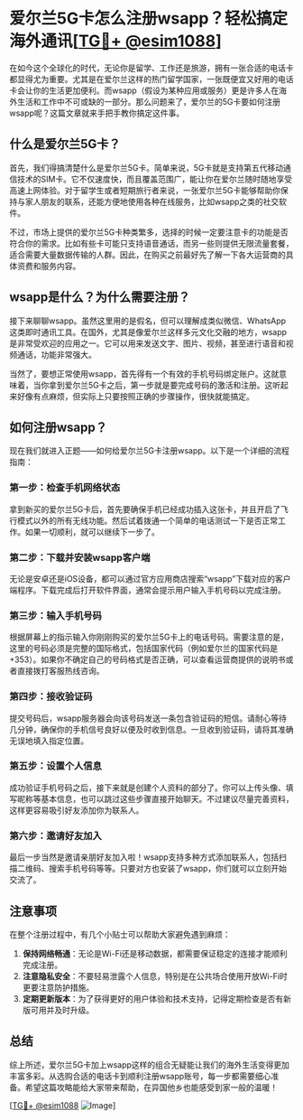 # 爱尔兰5G卡怎么注册wsapp？轻松搞定海外通讯[[TG💪+ @esim1088](https://t.me/s/esim1088)]

在如今这个全球化的时代，无论你是留学、工作还是旅游，拥有一张合适的电话卡都显得尤为重要。尤其是在爱尔兰这样的热门留学国家，一张既便宜又好用的电话卡会让你的生活更加便利。而wsapp（假设为某种应用或服务）更是许多人在海外生活和工作中不可或缺的一部分。那么问题来了，爱尔兰的5G卡要如何注册wsapp呢？这篇文章就来手把手教你搞定这件事。

## 什么是爱尔兰5G卡？

首先，我们得搞清楚什么是爱尔兰5G卡。简单来说，5G卡就是支持第五代移动通信技术的SIM卡。它不仅速度快，而且覆盖范围广，能让你在爱尔兰随时随地享受高速上网体验。对于留学生或者短期旅行者来说，一张爱尔兰5G卡能够帮助你保持与家人朋友的联系，还能方便地使用各种在线服务，比如wsapp之类的社交软件。

不过，市场上提供的爱尔兰5G卡种类繁多，选择的时候一定要注意卡的功能是否符合你的需求。比如有些卡可能只支持语音通话，而另一些则提供无限流量套餐，适合需要大量数据传输的人群。因此，在购买之前最好先了解一下各大运营商的具体资费和服务内容。

## wsapp是什么？为什么需要注册？

接下来聊聊wsapp。虽然这里用的是假名，但可以理解成类似微信、WhatsApp这类即时通讯工具。在国外，尤其是像爱尔兰这样多元文化交融的地方，wsapp是非常受欢迎的应用之一。它可以用来发送文字、图片、视频，甚至进行语音和视频通话，功能非常强大。

当然了，要想正常使用wsapp，首先得有一个有效的手机号码绑定账户。这就意味着，当你拿到爱尔兰5G卡之后，第一步就是要完成号码的激活和注册。这听起来好像有点麻烦，但实际上只要按照正确的步骤操作，很快就能搞定。

## 如何注册wsapp？

现在我们就进入正题——如何给爱尔兰5G卡注册wsapp。以下是一个详细的流程指南：

### 第一步：检查手机网络状态

拿到新买的爱尔兰5G卡后，首先要确保手机已经成功插入这张卡，并且开启了飞行模式以外的所有无线功能。然后试着拨通一个简单的电话测试一下是否正常工作。如果一切顺利，就可以继续下一步了。

### 第二步：下载并安装wsapp客户端

无论是安卓还是iOS设备，都可以通过官方应用商店搜索“wsapp”下载对应的客户端程序。下载完成后打开软件界面，通常会提示用户输入手机号码以完成注册。

### 第三步：输入手机号码

根据屏幕上的指示输入你刚刚购买的爱尔兰5G卡上的电话号码。需要注意的是，这里的号码必须是完整的国际格式，包括国家代码（例如爱尔兰的国家代码是+353）。如果你不确定自己的号码格式是否正确，可以查看运营商提供的说明书或者直接拨打客服热线咨询。

### 第四步：接收验证码

提交号码后，wsapp服务器会向该号码发送一条包含验证码的短信。请耐心等待几分钟，确保你的手机信号良好以便及时收到信息。一旦收到验证码，请将其准确无误地填入指定位置。

### 第五步：设置个人信息

成功验证手机号码之后，接下来就是创建个人资料的部分了。你可以上传头像、填写昵称等基本信息，也可以跳过这些步骤直接开始聊天。不过建议尽量完善资料，这样更容易吸引好友添加你为联系人。

### 第六步：邀请好友加入

最后一步当然是邀请亲朋好友加入啦！wsapp支持多种方式添加联系人，包括扫描二维码、搜索手机号码等等。只要对方也安装了wsapp，你们就可以立刻开始交流了。

## 注意事项

在整个注册过程中，有几个小贴士可以帮助大家避免遇到麻烦：

1. **保持网络畅通**：无论是Wi-Fi还是移动数据，都需要保证稳定的连接才能顺利完成注册。
2. **注意隐私安全**：不要轻易泄露个人信息，特别是在公共场合使用开放Wi-Fi时更要注意防护措施。
3. **定期更新版本**：为了获得更好的用户体验和技术支持，记得定期检查是否有新版可用并及时升级。

## 总结

综上所述，爱尔兰5G卡加上wsapp这样的组合无疑能让我们的海外生活变得更加丰富多彩。从选购合适的电话卡到顺利注册wsapp账号，每一步都需要细心准备。希望这篇攻略能给大家带来帮助，在异国他乡也能感受到家一般的温暖！

[[TG💪+ @esim1088](https://t.me/s/esim1088) ![Image](https://i.postimg.cc/4NQfJmqS/Snipaste-2025-05-13-00-14-12.png)]